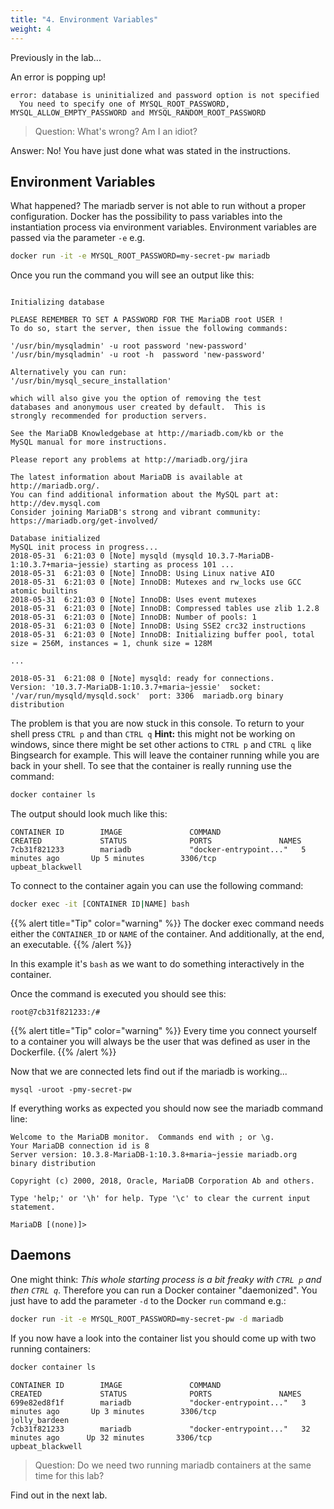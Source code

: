 ```yaml
---
title: "4. Environment Variables"
weight: 4
---
```



Previously in the lab...

An error is popping up!

```
error: database is uninitialized and password option is not specified
  You need to specify one of MYSQL_ROOT_PASSWORD, MYSQL_ALLOW_EMPTY_PASSWORD and MYSQL_RANDOM_ROOT_PASSWORD
```

> Question: What's wrong? Am I an idiot?

Answer: No! You have just done what was stated in the instructions.

## Environment Variables

What happened?
The mariadb server is not able to run without a proper configuration. Docker has the possibility to pass variables into the instantiation process via environment variables.
Environment variables are passed via the parameter `-e` e.g.

```bash
docker run -it -e MYSQL_ROOT_PASSWORD=my-secret-pw mariadb
```

Once you run the command you will see an output like this:

```

Initializing database

PLEASE REMEMBER TO SET A PASSWORD FOR THE MariaDB root USER !
To do so, start the server, then issue the following commands:

'/usr/bin/mysqladmin' -u root password 'new-password'
'/usr/bin/mysqladmin' -u root -h  password 'new-password'

Alternatively you can run:
'/usr/bin/mysql_secure_installation'

which will also give you the option of removing the test
databases and anonymous user created by default.  This is
strongly recommended for production servers.

See the MariaDB Knowledgebase at http://mariadb.com/kb or the
MySQL manual for more instructions.

Please report any problems at http://mariadb.org/jira

The latest information about MariaDB is available at http://mariadb.org/.
You can find additional information about the MySQL part at:
http://dev.mysql.com
Consider joining MariaDB's strong and vibrant community:
https://mariadb.org/get-involved/

Database initialized
MySQL init process in progress...
2018-05-31  6:21:03 0 [Note] mysqld (mysqld 10.3.7-MariaDB-1:10.3.7+maria~jessie) starting as process 101 ...
2018-05-31  6:21:03 0 [Note] InnoDB: Using Linux native AIO
2018-05-31  6:21:03 0 [Note] InnoDB: Mutexes and rw_locks use GCC atomic builtins
2018-05-31  6:21:03 0 [Note] InnoDB: Uses event mutexes
2018-05-31  6:21:03 0 [Note] InnoDB: Compressed tables use zlib 1.2.8
2018-05-31  6:21:03 0 [Note] InnoDB: Number of pools: 1
2018-05-31  6:21:03 0 [Note] InnoDB: Using SSE2 crc32 instructions
2018-05-31  6:21:03 0 [Note] InnoDB: Initializing buffer pool, total size = 256M, instances = 1, chunk size = 128M

...

2018-05-31  6:21:08 0 [Note] mysqld: ready for connections.
Version: '10.3.7-MariaDB-1:10.3.7+maria~jessie'  socket: '/var/run/mysqld/mysqld.sock'  port: 3306  mariadb.org binary distribution
```

The problem is that you are now stuck in this console.
To return to your shell press `CTRL p` and than `CTRL q` **Hint:** this might not be working on windows, since there might be set other actions to `CTRL p` and `CTRL q` like Bingsearch for example.
This will leave the container running while you are back in your shell. To see that the container is really running use the command:

```bash
docker container ls
```

The output should look much like this:

```
CONTAINER ID        IMAGE               COMMAND                  CREATED             STATUS              PORTS               NAMES
7cb31f821233        mariadb             "docker-entrypoint..."   5 minutes ago       Up 5 minutes        3306/tcp            upbeat_blackwell
```

To connect to the container again you can use the following command:

```bash
docker exec -it [CONTAINER ID|NAME] bash
```

{{% alert title="Tip" color="warning" %}}
The docker exec command needs either the `CONTAINER_ID` or `NAME` of the container. And additionally, at the end, an executable.
{{% /alert %}}

In this example it's `bash` as we want to do something interactively in the container.

Once the command is executed you should see this:

`root@7cb31f821233:/#`

{{% alert title="Tip" color="warning" %}}
Every time you connect yourself to a container you will always be the user that was defined as user in the Dockerfile.
{{% /alert %}}

Now that we are connected lets find out if the mariadb is working...

```bas
mysql -uroot -pmy-secret-pw
``` 

If everything works as expected you should now see the mariadb command line:

```
Welcome to the MariaDB monitor.  Commands end with ; or \g.
Your MariaDB connection id is 8
Server version: 10.3.8-MariaDB-1:10.3.8+maria~jessie mariadb.org binary distribution

Copyright (c) 2000, 2018, Oracle, MariaDB Corporation Ab and others.

Type 'help;' or '\h' for help. Type '\c' to clear the current input statement.

MariaDB [(none)]>
```

## Daemons

One might think: *This whole starting process is a bit freaky with `CTRL p` and then `CTRL q`*.
Therefore you can run a Docker container "daemonized".
You just have to add the parameter `-d` to the Docker `run` command e.g.:

```bash
docker run -it -e MYSQL_ROOT_PASSWORD=my-secret-pw -d mariadb
```

If you now have a look into the container list you should come up with two running containers:

```bash
docker container ls
```

```
CONTAINER ID        IMAGE               COMMAND                  CREATED             STATUS              PORTS               NAMES
699e82ed8f1f        mariadb             "docker-entrypoint..."   3 minutes ago       Up 3 minutes        3306/tcp            jolly_bardeen
7cb31f821233        mariadb             "docker-entrypoint..."   32 minutes ago      Up 32 minutes       3306/tcp            upbeat_blackwell
```

> Question: Do we need two running mariadb containers at the same time for this lab?

Find out in the next lab.
